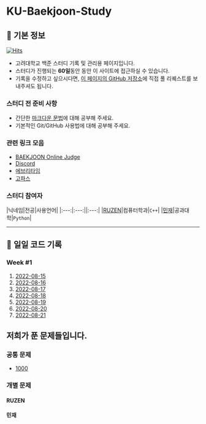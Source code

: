 # KU-Baekjoon-Study

## 🔔 기본 정보

[![Hits](https://hits.seeyoufarm.com/api/count/incr/badge.svg?url=https%3A%2F%2Fnachiketa3299.github.io%2FBaekjoon-Study%2F&count_bg=%23000000&title_bg=%236452D9&icon=micro-dot-blog.svg&icon_color=%23FFF46E&title=%EB%B0%A9%EB%AC%B8&edge_flat=true)](https://hits.seeyoufarm.com)

- 고려대학교 백준 스터디 기록 및 관리용 페이지입니다.  
- 스터디가 진행되는 **60일**동안 동안 이 사이트에 접근하실 수 있습니다.  
- 기록을 수정하고 싶으시다면, [이 페이지의 GitHub 저장소](https://github.com/nachiketa3299/Baekjoon-Study)에 직접 풀 리퀘스트를 보내주셔도 됩니다.

### 스터디 전 준비 사항

- 간단한 [마크다운 문법](https://heropy.blog/2017/09/30/markdown/)에 대해 공부해 주세요.
- 기본적인 Git/GitHub 사용법에 대해 공부해 주세요.

### 관련 링크 모음

- [BAEKJOON Online Judge](https://www.acmicpc.net)
- [Discord](https://discord.gg/FzhGZhU6)
- [에브리타임](https://everytime.kr/370507/v/263175892)
- [고파스](https://www.koreapas.com/bbs/view.php?id=study&page=1&sn1=&divpage=6&sn=off&ss=on&sc=on&no=43705)

### 스터디 참여자

|닉네임|전공|사용언어|
|:---:|:---:||:---:|
|[RUZEN](https://www.acmicpc.net/user/nachiketa3299)|컴퓨터학과|`C++`|
|[민재]()|공과대학|`Python`|

---

## 🌟 일일 코드 기록

### Week #1

1. [2022-08-15](./Daily/2022-08-15/2022-08-15.md)
2. [2022-08-16](./Daily/2022-08-16/2022-08-16.md)
3. [2022-08-17](./Daily/2022-08-17/2022-08-17.md)
4. [2022-08-18](./Daily/2022-08-17/2022-08-18.md)
5. [2022-08-19](./Daily/2022-08-17/2022-08-19.md)
6. [2022-08-20](./Daily/2022-08-17/2022-08-20.md)
7. [2022-08-21](./Daily/2022-08-17/2022-08-21.md)

## 저희가 푼 문제들입니다.

### 공통 문제

- [1000](https://www.acmicpc.net/problem/1000)

### 개별 문제

#### RUZEN

#### 민재